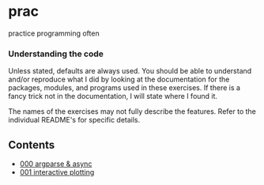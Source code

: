 # prac

practice programming often

### Understanding the code

Unless stated, defaults are always used.  You should be able to understand
and/or reproduce what I did by looking at the documentation for the
packages, modules, and programs used in these exercises. If there is a fancy
trick not in the documentation, I will state where I found it.

The names of the exercises may not fully describe the features. Refer
to the individual README's for specific details.

## Contents

* [000 argparse & async](000/README.md)
* [001 interactive plotting](001/README.md)
